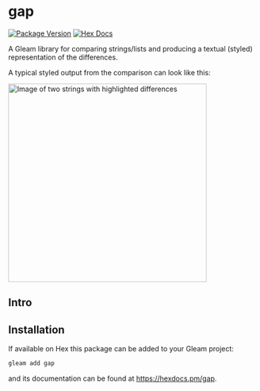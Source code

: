 # gap

[![Package Version](https://img.shields.io/hexpm/v/gap)](https://hex.pm/packages/gap)
[![Hex Docs](https://img.shields.io/badge/hex-docs-ffaff3)](https://hexdocs.pm/gap/)

A Gleam library for comparing strings/lists and producing a textual (styled) representation of the differences.

A typical styled output from the comparison can look like this:

<img src="TODO" alt="Image of two strings with highlighted differences" width="400vw">

## Intro



## Installation

If available on Hex this package can be added to your Gleam project:

```sh
gleam add gap
```

and its documentation can be found at <https://hexdocs.pm/gap>.

